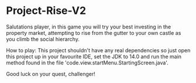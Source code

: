 # Project-Rise-V2
Salutations player,
in this game you will try your best investing in the property market,
attempting to rise from the gutter to your own castle as you climb the
social hierarchy.

How to play:
This project shouldn't have any real dependencies so just open this
project up in your favourite IDE, set the JDK to 14.0 and run the main
method found in the file 'code.view.startMenu.StartingScreen.java'.

Good luck on your quest, challenger!
